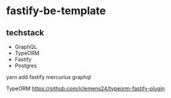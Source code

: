# fastify-be-template

## techstack

<ul>
    <li>GraphQL</li>
    <li>TypeORM</li>
    <li>Fastify</li>
    <li>Postgres</li>
</ul>

yarn add fastify mercurius graphql

TypeORM
https://github.com/jclemens24/typeorm-fastify-plugin
